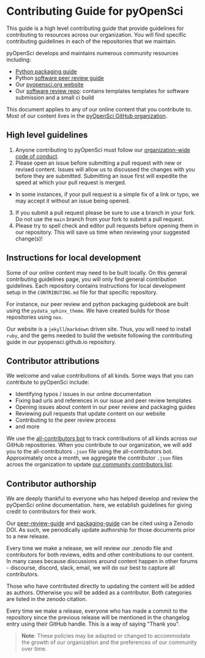 # Contributing Guide for pyOpenSci

This guide is a high level contributing guide that provide guidelines for
contributing to resources across our organization. You will find specific contributing guidelines in each of the repositories that
we maintain.

pyOpenSci develops and maintains numerous community resources including:

- [Python packaging guide]()
- Python [software peer review guide](https://github.com/pyOpenSci/software-peer-review)
- Our [pyopensci.org website](https://github.com/pyOpenSci/pyopensci.github.io)
- Our [software review repo](https://github.com/pyOpenSci/software-submission): contains templates templates for software submission and a small ci build

This document applies to any of our online content that you
contribute to. Most of our content lives in the [pyOpenSci
GitHub organization](https://github.com/pyopensci).

## High level guidelines

1. Anyone contributing to pyOpenSci must follow our [organization-wide code of conduct](https://www.pyopensci.org/governance/CODE_OF_CONDUCT.html).
2. Please open an issue before submitting a pull request with new or revised content. Issues will allow us to discussed the changes with you before they are submitted. Submitting an issue first will expedite the speed at which your pull request is merged.

- In some instances, if your pull request is a simple fix of a link or typo, we may accept it without an issue being opened.

3. If you submit a pull request please be sure to use a branch in your fork. Do not use the `main` branch from your fork to submit a pull request.
4. Please try to spell check and editor pull requests before opening them in our repository. This will save us time when reviewing your suggested change(s)!

## Instructions for local development

Some of our online content may need to be built locally.
On this general contributing guidelines page, you will only find general contribution guidelines. Each repository contains instructions for local development setup
in the `CONTRIBUTING.md` file for that specific repository.

For instance, our peer review and python packaging guidebook are built using the `pydata_sphinx_theme`. We have created builds
for those repositories using `nox`.

Our website is a `jekyll`/`markdown` driven site. Thus, you will need to install `ruby`, and the gems needed to build the website following the contributing guide in our pyopensci.github.io repository.

## Contributor attributions

We welcome and value contributions of all kinds. Some ways that
you can contribute to pyOpenSci include:

- Identifying typos / issues in our online documentation
- Fixing bad urls and references in our issue and peer review templates
- Opening issues about content in our peer review and packaging guides
- Reviewing pull requests that update content on our website
- Contributing to the peer review process
- and more

We use the [all-contributors bot](https://allcontributors.org/) to track contributions of all kinds
across our GitHub repositories. When you contribute to our organization, we will add you to the all-contributors `.json` file
using the all-contributors bot. Approximately once a month, we aggregate the contributor `.json` files across the organization to update [our community contributors
list](https://www.pyopensci.org/our-community/#pyopensci-community-contributors).

## Contributor authorship

We are deeply thankful to everyone who has helped develop and review the pyOpenSci
online documentation. here, we establish guidelines
for giving credit to contributors for their work.

Our [peer-review-guide](https://zenodo.org/record/7101778) and [packaging-guide](https://zenodo.org/record/7786869) can be cited using a
Zenodo DOI. As such, we periodically update authorship for those documents prior to a new release.

Every time we make a release, we will review our .zenodo file and contributors for both reviews, edits and other contributions to our content. In many cases because discussions around content happen in other forums - discourse, discord, slack, email, we will do our best to capture all contributors.

Those who have contributed directly to updating the content will be added as authors. Otherwise you will be added as a contributor. Both categories are listed in the zenodo citation.

Every time we make a release, everyone who has made a commit to the repository since the previous release will be mentioned in the changelog entry using their GitHub handle. This is a way of saying "Thank you".

> **Note**: These policies may be adapted or changed to
> accommodate the growth of our organization and the preferences of our community over time.
